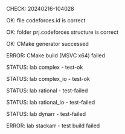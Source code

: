CHECK: 20240216-104028
OK: file codeforces.id is correct
OK: folder prj.codeforces structure is correct
OK: CMake generator successed
ERROR: CMake build (MSVC x64) failed
STATUS: lab complex - test-ok
STATUS: lab complex_io - test-ok
STATUS: lab rational - test-failed
STATUS: lab rational_io - test-failed
STATUS: lab dynarr - test-failed
ERROR: lab stackarr - test build failed
